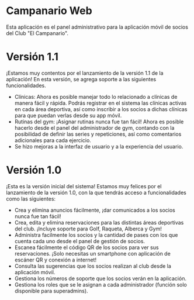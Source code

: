 # Campanario Web

Esta aplicación es el panel administrativo para la aplicación móvil de socios del Club "El Campanario".

# Versión 1.1

¡Estamos muy contentos por el lanzamiento de la versión 1.1 de la aplicación!
En esta versión, se agrega soporte a las siguientes funcionalidades.
* Clínicas: Ahora es posible manejar todo lo relacionado a clínicas de manera fácil y rápida. Podrás registrar en el sistema las clínicas activas en cada área deportiva, así como inscribir a los socios a dichas clínicas para que puedan verlas desde su app móvil.
* Rutinas del gym: ¡Asignar rutinas nunca fue tan fácil! Ahora es posible hacerlo desde el panel del administrador de gym, contando con la posibilidad de definir las series y repeticiones, así como comentarios adicionales para cada ejercicio. 
* Se hizo mejoras a la interfaz de usuario y a la experiencia del usuario.


# Versión 1.0

¡Esta es la versión inicial del sistema! Estamos muy felices por el lanzamiento de la versión 1.0, con la que tendrás acceso a funcionalidades como las siguientes:

* Crea y elimina anuncios fácilmente, ¡dar comunicados a los socios nunca fue tan fácil!
* Crea, edita y elimina reservaciones para las distintas áreas deportivas del club. ¡Incluye soporte para Golf, Raqueta, Alberca y Gym!
* Administra facilmente los socios y la cantidad de pases con los que cuenta cada uno desde el panel de gestión de socios.
* Escanea fácilmente el código QR de los socios para ver sus reservaciones. ¡Solo necesitas un smartphone con aplicación de escáner QR y conexión a internet!
* Consulta las sugerencias que los socios realizan al club desde la aplicación móvil. 
* Gestiona los números de soporte que los socios verán en la aplicación.
* Gestiona los roles que se le asignan a cada administrador (función solo disponible para superadmins).

